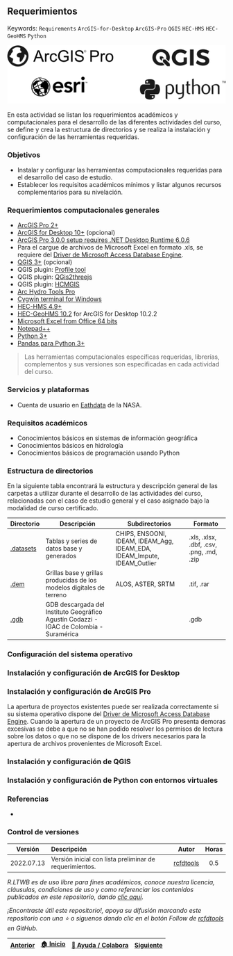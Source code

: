 ## Requerimientos
Keywords: `Requirements` `ArcGIS-for-Desktop` `ArcGIS-Pro` `QGIS` `HEC-HMS` `HEC-GeoHMS` `Python`

![R.LTWB](Graph/Requirement.png)

En esta actividad se listan los requerimientos académicos y computacionales para el desarrollo de las diferentes actividades del curso, se define y crea la estructura de directorios y se realiza la instalación y configuración de las herramientas requeridas.


### Objetivos

* Instalar y configurar las herramientas computacionales requeridas para el desarrollo del caso de estudio.
* Establecer los requisitos académicos mínimos y listar algunos recursos complementarios para su nivelación.


### Requerimientos computacionales generales

* [ArcGIS Pro 2+](https://pro.arcgis.com/en/pro-app/latest/get-started/download-arcgis-pro.htm)
* [ArcGIS for Desktop 10+](https://desktop.arcgis.com/es/desktop/) (opcional)
* [ArcGIS Pro 3.0.0 setup requires .NET Desktop Runtime 6.0.6](https://dotnet.microsoft.com/en-us/download/dotnet/6.0) 
* Para el cargue de archivos de Microsoft Excel en formato .xls, se requiere del [Driver de Microsoft Access Database Engine](https://www.microsoft.com/en-us/download/confirmation.aspx?id=54920).
* [QGIS 3+](https://qgis.org/) (opcional)
* QGIS plugin: [Profile tool](https://plugins.qgis.org/plugins/profiletool/)
* QGIS plugin: [QGis2threejs](https://plugins.qgis.org/plugins/Qgis2threejs/)
* QGIS plugin: [HCMGIS](https://plugins.qgis.org/plugins/HCMGIS/)
* [Arc Hydro Tools Pro](http://downloads.esri.com/archydro/archydro/setup/Pro/)
* [Cygwin terminal for Windows](https://www.cygwin.com/)
* [HEC-HMS 4.9+](https://www.hec.usace.army.mil/software/hec-hms/) 
* [HEC-GeoHMS 10.2](https://www.hec.usace.army.mil/software/hec-geohms/downloads.aspx) for ArcGIS for Desktop 10.2.2
* [Microsoft Excel from Office 64 bits](https://aka.ms/office-install)
* [Notepad++](https://notepad-plus-plus.org)
* [Python 3+](https://www.python.org/)
* [Pandas para Python 3+](https://pandas.pydata.org/)

> Las herramientas computacionales específicas requeridas, librerías, complementos y sus versiones son especificadas en cada actividad del curso.

### Servicios y plataformas

* Cuenta de usuario en [Eathdata](../../Section02/UserCreation) de la NASA.


### Requisitos académicos

* Conocimientos básicos en sistemas de información geográfica
* Conocimientos básicos en hidrología
* Conocimientos básicos de programación usando Python


### Estructura de directorios

En la siguiente tabla encontrará la estructura y descripción general de las carpetas a utilizar durante el desarrollo de las actividades del curso, relacionadas con el caso de estudio general y el caso asignado bajo la modalidad de curso certificado.

| Directorio                   | Descripción                                                                             | Subdirectorios                                                           | Formato                                  |
|------------------------------|-----------------------------------------------------------------------------------------|--------------------------------------------------------------------------|------------------------------------------|
| [.datasets](../../.datasets) | Tablas y series de datos base y generados                                               | CHIPS, ENSOONI, IDEAM, IDEAM_Agg, IDEAM_EDA, IDEAM_Impute, IDEAM_Outlier | .xls, .xlsx, .dbf, .csv, .png, .md, .zip |
| [.dem](../../.dem)           | Grillas base y grillas producidas de los modelos digitales de terreno                   | ALOS, ASTER, SRTM                                                        | .tif, .rar                               |
| [.gdb](../../.gdb)           | GDB descargada del Instituto Geográfico Agustín Codazzi - IGAC de Colombia - Suramérica |                                                                          | .gdb                                     |





### Configuración del sistema operativo


### Instalación y configuración de ArcGIS for Desktop


### Instalación y configuración de ArcGIS Pro

La apertura de proyectos existentes puede ser realizada correctamente si su sistema operativo dispone del [Driver de Microsoft Access Database Engine](https://www.microsoft.com/en-us/download/confirmation.aspx?id=54920). Cuando la apertura de un proyecto de ArcGIS Pro presenta demoras excesivas se debe a que no se han podido resolver los permisos de lectura sobre los datos o que no se dispone de los drivers necesarios para la apertura de archivos provenientes de Microsoft Excel.

### Instalación y configuración de QGIS


### Instalación y configuración de Python con entornos virtuales


### Referencias

* 



### Control de versiones

| Versión     | Descripción                                              | Autor                                      | Horas  |
|-------------|:---------------------------------------------------------|--------------------------------------------|:------:|
| 2022.07.13  | Versión inicial con lista preliminar de requerimientos.  | [rcfdtools](https://github.com/rcfdtools)  |  0.5   |


_R.LTWB es de uso libre para fines académicos, conoce nuestra licencia, cláusulas, condiciones de uso y como referenciar los contenidos publicados en este repositorio, dando [clic aquí](https://github.com/rcfdtools/R.LTWB/wiki/License)._

_¡Encontraste útil este repositorio!, apoya su difusión marcando este repositorio con una ⭐ o síguenos dando clic en el botón Follow de [rcfdtools](https://github.com/rcfdtools) en GitHub._

| [Anterior](../WhatIsLTWB) | [:house: Inicio](../../Readme.md) | [:beginner: Ayuda / Colabora](https://github.com/rcfdtools/R.LTWB/discussions/999) | [Siguiente](../CaseStudy) |
|---------------------------|-----------------------------------|------------------------------------------------------------------------------------|---------------------------|